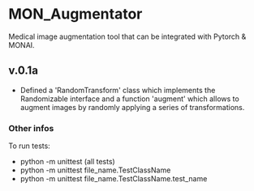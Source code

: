 # MON_Augmentator
Medical image augmentation tool that can be integrated with Pytorch & MONAI.


## v.0.1a
- Defined a 'RandomTransform' class which implements the Randomizable interface and a function 'augment' which allows to augment images by randomly applying a series of transformations.


### Other infos
To run tests: 
 - python -m unittest (all tests)
 - python -m unittest file_name.TestClassName 
 - python -m unittest file_name.TestClassName.test_name 